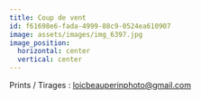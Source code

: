 ```yaml
---
title: Coup de vent
id: f61698e6-fada-4999-88c9-0524ea610907
image: assets/images/img_6397.jpg
image_position:
  horizontal: center
  vertical: center
---
```

Prints / Tirages : loicbeauperinphoto@gmail.com
